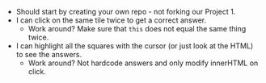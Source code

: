 * Should start by creating your own repo - not forking our Project 1.
* I can click on the same tile twice to get a correct answer.
  * Work around? Make sure that `this` does not equal the same thing twice.
* I can highlight all the squares with the cursor (or just look at the HTML) to see the answers.
  * Work around? Not hardcode answers and only modify innerHTML on click.

